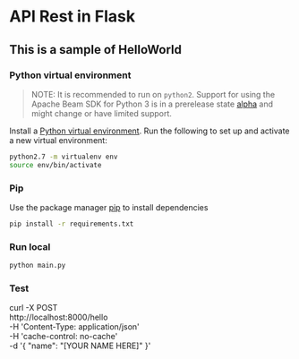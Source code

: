 # API Rest in Flask

## This is a sample of HelloWorld 

### Python virtual environment

> NOTE: It is recommended to run on `python2`. Support for using the Apache Beam SDK for Python 3 is in a prerelease state [alpha](https://cloud.google.com/products/?hl=EN#product-launch-stages) and might change or have limited support.

Install a [Python virtual environment](https://packaging.python.org/guides/installing-using-pip-and-virtual-environments).
Run the following to set up and activate a new virtual environment:

```bash
python2.7 -m virtualenv env
source env/bin/activate
```

### Pip


Use the package manager [pip](https://pip.pypa.io/en/stable/) to install dependencies


```bash
pip install -r requirements.txt
```

### Run local

```bash
python main.py
```

### Test

curl -X POST \
  http://localhost:8000/hello \
  -H 'Content-Type: application/json' \
  -H 'cache-control: no-cache' \
  -d '{
	"name": "[YOUR NAME HERE]"
}'